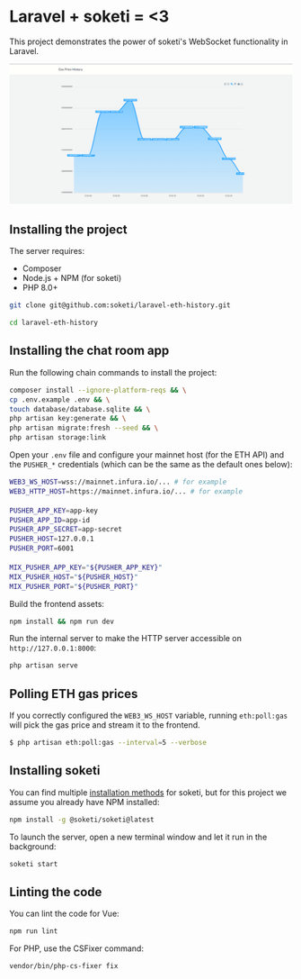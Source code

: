 Laravel + soketi = <3
=====================

This project demonstrates the power of soketi's WebSocket functionality in Laravel.

![demo](demo.png)

## Installing the project

The server requires:

- Composer
- Node.js + NPM (for soketi)
- PHP 8.0+

```bash
git clone git@github.com:soketi/laravel-eth-history.git
```

```bash
cd laravel-eth-history
```

## Installing the chat room app

Run the following chain commands to install the project:

```bash
composer install --ignore-platform-reqs && \
cp .env.example .env && \
touch database/database.sqlite && \
php artisan key:generate && \
php artisan migrate:fresh --seed && \
php artisan storage:link
```

Open your `.env` file and configure your mainnet host (for the ETH API) and the `PUSHER_*` credentials (which can be the same as the default ones below):

```bash
WEB3_WS_HOST=wss://mainnet.infura.io/... # for example
WEB3_HTTP_HOST=https://mainnet.infura.io/... # for example

PUSHER_APP_KEY=app-key
PUSHER_APP_ID=app-id
PUSHER_APP_SECRET=app-secret
PUSHER_HOST=127.0.0.1
PUSHER_PORT=6001

MIX_PUSHER_APP_KEY="${PUSHER_APP_KEY}"
MIX_PUSHER_HOST="${PUSHER_HOST}"
MIX_PUSHER_PORT="${PUSHER_PORT}"
```

Build the frontend assets:

```bash
npm install && npm run dev
```

Run the internal server to make the HTTP server accessible on `http://127.0.0.1:8000`:

```bash
php artisan serve
```

## Polling ETH gas prices

If you correctly configured the `WEB3_WS_HOST` variable, running `eth:poll:gas` will pick the gas price and stream it to the frontend.

```bash
$ php artisan eth:poll:gas --interval=5 --verbose
```

## Installing soketi

You can find multiple [installation methods](https://rennokki.gitbook.io/soketi-docs/getting-started/installation) for soketi, but for this project we assume you already have NPM installed:

```bash
npm install -g @soketi/soketi@latest
```

To launch the server, open a new terminal window and let it run in the background:

```bash
soketi start
```

## Linting the code

You can lint the code for Vue:

```bash
npm run lint
```

For PHP, use the CSFixer command:

```bash
vendor/bin/php-cs-fixer fix
```
